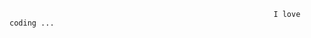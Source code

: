                          
                         
                         
                         
                         
                         
                                                               I love coding ...

